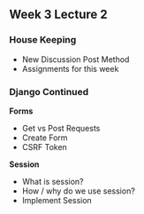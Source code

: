 ## Week 3 Lecture 2

### House Keeping
* New Discussion Post Method
* Assignments for this week

### Django Continued

**Forms**
* Get vs Post Requests
* Create Form
* CSRF Token

**Session**
* What is session?
* How / why do we use session?
* Implement Session

